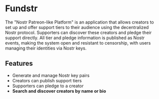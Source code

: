 # Fundstr

The "Nostr Patreon-like Platform" is an application that allows creators to set up and offer support tiers to their audience using the decentralized Nostr protocol. Supporters can discover these creators and pledge their support directly. All tier and pledge information is published as Nostr events, making the system open and resistant to censorship, with users managing their identities via Nostr keys.

## Features

- Generate and manage Nostr key pairs
- Creators can publish support tiers
- Supporters can pledge to a creator
- **Search and discover creators by name or bio**
